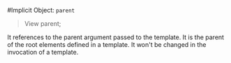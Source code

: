 #Implicit Object: `parent`

>View parent;

It references to the parent argument passed to the template. It is the parent of the root elements defined in a template. It won't be changed in the invocation of a template.
